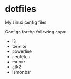# dotfiles
My Linux config files.

Configs for the following apps:
 - i3
 - termite
 - powerline
 - neofetch
 - thunar
 - gtk2
 - lemonbar

